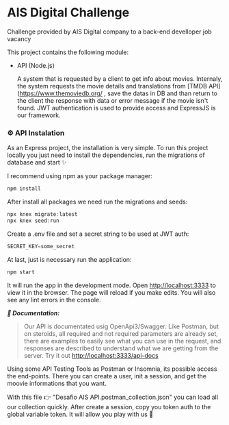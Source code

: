 # AIS Digital Challenge
Challenge provided by AIS Digital company to a back-end develloper job vacancy


This project contains the following module:
 - API (Node.js)

   A system that is requested by a client to get info about movies. Internaly, the system requests the movie details and translations from [TMDB API](https://www.themoviedb.org/ , save the datas in DB and than return to the client the response with data or error message if the movie isn't found. JWT authentication is used to provide access and ExpressJS is our framework.

### ⚙ API Instalation

As an Express project, the installation is very simple. To run this project locally you just need to install the dependencies, run the migrations of database and start ✨

I recommend using npm as your package manager:

``` javascript
npm install
```

After install all packages we need run the migrations and seeds:

``` javascript
npx knex migrate:latest
npx knex seed:run
```

Create a .env file and set a secret string to be used at JWT auth:
``` javascript
SECRET_KEY=some_secret
```

At last, just is necessary run the application:

``` javascript
npm start
```


It will run the app in the development mode. Open [http://localhost:3333](http://localhost:33333) to view it in the browser. The page will reload if you make edits. You will also see any lint errors in the console.

***📖  Documentation:***

> Our API is documentated usig OpenApi3/Swagger. Like Postman, but on steroids, all required and not required parameters are already set, there are examples to easily see what you can use in the request, and responses are described to understand what we are getting from the server. Try it out [http://localhost:3333/api-docs](http://localhost:33333/api-docs)


Using some API Testing Tools as Postman or Insomnia, its possible access the end-points. There you can create a user, init a session, and get the moovie informations that you want. 


With this file 👉 "Desafio AIS API.postman_collection.json" you can load all our collection quickly. After create a session, copy you token auth to the global variable token. It will allow you play with us 🎢